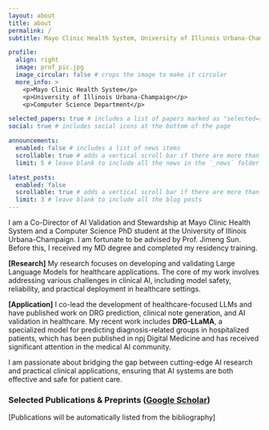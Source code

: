 ```yaml
---
layout: about
title: about
permalink: /
subtitle: Mayo Clinic Health System, University of Illinois Urbana-Champaign | <em>Co-Director of AI Validation and Stewardship | CS PhD Student</em> | wang.hanyin@mayo.edu

profile:
  align: right
  image: prof_pic.jpg
  image_circular: false # crops the image to make it circular
  more_info: >
    <p>Mayo Clinic Health System</p>
    <p>University of Illinois Urbana-Champaign</p>
    <p>Computer Science Department</p>

selected_papers: true # includes a list of papers marked as "selected={true}"
social: true # includes social icons at the bottom of the page

announcements:
  enabled: false # includes a list of news items
  scrollable: true # adds a vertical scroll bar if there are more than 3 news items
  limit: 5 # leave blank to include all the news in the `_news` folder

latest_posts:
  enabled: false
  scrollable: true # adds a vertical scroll bar if there are more than 3 new posts items
  limit: 3 # leave blank to include all the blog posts
---
```


I am a Co-Director of AI Validation and Stewardship at Mayo Clinic Health System and a Computer Science PhD student at the University of Illinois Urbana-Champaign. I am fortunate to be advised by Prof. Jimeng Sun. Before this, I received my MD degree and completed my residency training.

**[Research]** My research focuses on developing and validating Large Language Models for healthcare applications. The core of my work involves addressing various challenges in clinical AI, including model safety, reliability, and practical deployment in healthcare settings.

**[Application]** I co-lead the development of healthcare-focused LLMs and have published work on DRG prediction, clinical note generation, and AI validation in healthcare. My recent work includes **DRG-LLaMA**, a specialized model for predicting diagnosis-related groups in hospitalized patients, which has been published in npj Digital Medicine and has received significant attention in the medical AI community.

I am passionate about bridging the gap between cutting-edge AI research and practical clinical applications, ensuring that AI systems are both effective and safe for patient care.

### Selected Publications & Preprints ([Google Scholar](https://scholar.google.com/citations?user=JJPe5XcAAAAJ&hl=en))

[Publications will be automatically listed from the bibliography]
